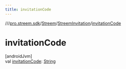 ```yaml
---
title: invitationCode
---
```

//[<root>](../../../../index.html)/[pro.streem.sdk](../../index.html)/[Streem](../index.html)/[StreemInvitation](index.html)/[invitationCode](invitation-code.html)



# invitationCode



[androidJvm]\
val [invitationCode](invitation-code.html): [String](https://kotlinlang.org/api/latest/jvm/stdlib/kotlin/-string/index.html)




